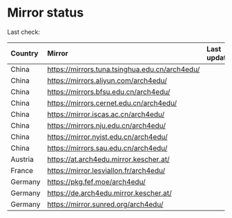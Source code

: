<script src="./time.js"></script>
# Mirror status
Last check: <script type="text/javascript">localize(1734486569.943348);</script>

|Country|Mirror|Last update|
|:------|:-----|:----------|
|China|https://mirrors.tuna.tsinghua.edu.cn/arch4edu/|<script type="text/javascript">localize(1734461068);</script>|
|China|https://mirrors.aliyun.com/arch4edu/|<script type="text/javascript">localize(1734418120);</script>|
|China|https://mirrors.bfsu.edu.cn/arch4edu/|<script type="text/javascript">localize(1734461068);</script>|
|China|https://mirrors.cernet.edu.cn/arch4edu/|<script type="text/javascript">localize(1734461068);</script>|
|China|https://mirror.iscas.ac.cn/arch4edu/|<script type="text/javascript">localize(1734418120);</script>|
|China|https://mirrors.nju.edu.cn/arch4edu/|<script type="text/javascript">localize(1734418120);</script>|
|China|https://mirror.nyist.edu.cn/arch4edu/|<script type="text/javascript">localize(1734418120);</script>|
|China|https://mirrors.sau.edu.cn/arch4edu/|<script type="text/javascript">localize(1731653531);</script>|
|Austria|https://at.arch4edu.mirror.kescher.at/|<script type="text/javascript">localize(1734461068);</script>|
|France|https://mirror.lesviallon.fr/arch4edu/|<script type="text/javascript">localize(1734461068);</script>|
|Germany|https://pkg.fef.moe/arch4edu/|<script type="text/javascript">localize(1734461068);</script>|
|Germany|https://de.arch4edu.mirror.kescher.at/|<script type="text/javascript">localize(1734461068);</script>|
|Germany|https://mirror.sunred.org/arch4edu/|<script type="text/javascript">localize(1734461068);</script>|

<script src="./tablefilter/tablefilter.js"></script>
<script src="./table.js"></script>